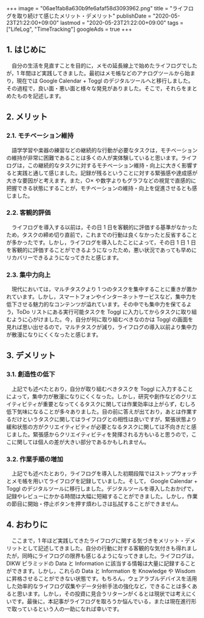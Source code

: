 +++
image = "06ae1fab8a630b9fe6afaf58d3093962.png"
title = "ライフログを取り続けて感じたメリット・デメリット"
publishDate = "2020-05-23T21:22:00+09:00"
lastmod = "2020-05-23T21:22:00+09:00"
tags = ["LifeLog", "TimeTracking"]
googleAds = true
+++

## 1. はじめに

　自分の生活を見直すことを目的に，メモの延長線上で始めたライフログでしたが，1 年間ほど実践してきました。最初はメモ帳などのアナログツールから始まり，現在では Google Calendar + Toggl のデジタルツールへと移行しました。その過程で，良い面・悪い面と様々な発見がありました。そこで，それらをまとめたものを記述します。

## 2. メリット

### 2.1. モチベーション維持

　語学学習や楽器の練習などの継続的な行動が必要なタスクは，モチベーションの維持が非常に困難であることは多くの人が実体験していると思います。ライフログは，この継続的なタスクに対するモチベーション維持・向上に大きく影響すると実践と通して感じました。記録が残るということに対する緊張感や達成感が大きな要因がと考えます。また，○× や数字よりもグラフなどの視覚で直感的に把握できる状態にすることが，モチベーションの維持・向上を促進させるとも感じました。

### 2.2. 客観的評価

　ライフログを導入する以前は，その日 1 日を客観的に評価する基準がなかったため，タスクの締め切り直前で，これまでの行動は良くなかったと反省することが多かったです。しかし，ライフログを導入したことによって，その日 1 日 1 日を客観的に評価することができるようになったため，悪い状況であっても早めにリカバリーできるようになってきたと感じます。

### 2.3. 集中力向上

　現代においては，マルチタスクより 1 つのタスクを集中することに重きが置かれています。しかし，スマートフォンやインターネットサービスなど，集中力を低下させる魅力的なコンテンツが溢れています。その中でも集中力を保てるよう，ToDo リストにある実行可能タスクを Toggl に入力してからタスクに取り組むように心がけました。今，自分が何に取り組むべきなのかは Toggl の画面を見れば思い出せるので，マルチタスクが減り，ライフログの導入以前より集中力が散漫になりにくくなったと感じます。

## 3. デメリット

### 3.1. 創造性の低下

　上記でも述べたとおり，自分が取り組むべきタスクを Toggl に入力することによって，集中力が散漫になりにくくなった。しかし，研究や創作などのクリエイティビティが重要となってくるタスクに関しては作業効率は上がらず，むしろ低下気味になることが多々ありました。目の前に答えが出ており，あとは作業するだけというタスクに関してはライフログとの相性は良いですが，緊張状態より緩和状態の方がクリエイティビティが必要となるタスクに関しては不向きだと感じました。緊張感からクリエイティビティを発揮される方もいると思うので，ここに関しては個人の差が大きい部分であるかもしれません。

### 3.2. 作業手順の増加

　上記でも述べたとおり，ライフログを導入した初期段階ではストップウォッチとメモ帳を用いてライフログを記録していました。そして， Google Calendar + Toggl のデジタルツールに移行しました。デジタルツールを導入したおかげで，記録やレビューにかかる時間は大幅に短縮することができました。しかし，作業の節目に開始・停止ボタンを押す煩わしさは払拭することができません。

## 4. おわりに

　ここまで，1 年ほど実践してきたライフログに関する気づきをメリット・デメリットとして記述してきました。自分の行動に対する客観的な気付きも得れましたが，同時にライフログの限界も感じるようになってきました。ライフログは，DIKW ピラミッドの Data と Information に該当する情報は大量に記録することができます。しかし，これらの Data と Information を Knowledge や Wisdom に昇格させることができない状態です。もちろん，ウェアラブルデバイスを活用した効率的なライフログ収集やデータ分析手法の強化など，できることは多くあると思います。しかし，その投資に見合うリターンがくるとは現状では考えにくいです。最後に，本記事がライフログを取ろうか悩んでいる，または現在進行形で取っているという人の一助になれば幸いです。